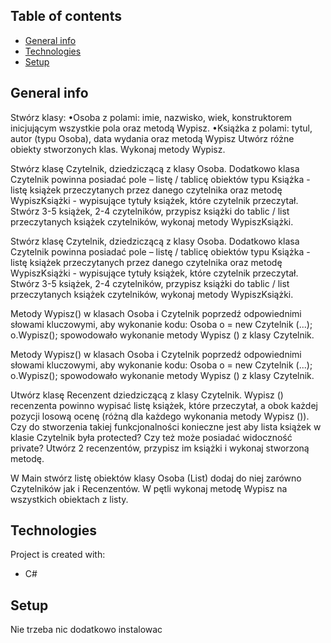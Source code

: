 ## Table of contents
* [General info](#general-info)
* [Technologies](#technologies)
* [Setup](#setup)

## General info
Stwórz klasy:
•Osoba z polami: imie, nazwisko, wiek, konstruktorem inicjującym 
wszystkie pola oraz metodą Wypisz.
•Książka z polami: tytul, autor (typu Osoba), data wydania oraz metodą 
Wypisz
Utwórz różne obiekty stworzonych klas. Wykonaj metody Wypisz.

Stwórz klasę Czytelnik, dziedziczącą z klasy Osoba. Dodatkowo klasa 
Czytelnik powinna posiadać pole – listę / tablicę obiektów typu Książka -
listę książek przeczytanych przez danego czytelnika oraz metodę 
WypiszKsiążki - wypisujące tytuły książek, które czytelnik
przeczytał.
Stwórz 3-5 książek, 2-4 czytelników, przypisz książki do tablic / list 
przeczytanych książek czytelników, wykonaj metody WypiszKsiążki.

Stwórz klasę Czytelnik, dziedziczącą z klasy Osoba. Dodatkowo klasa 
Czytelnik powinna posiadać pole – listę / tablicę obiektów typu Książka -
listę książek przeczytanych przez danego czytelnika oraz metodę 
WypiszKsiążki - wypisujące tytuły książek, które czytelnik
przeczytał.
Stwórz 3-5 książek, 2-4 czytelników, przypisz książki do tablic / list 
przeczytanych książek czytelników, wykonaj metody WypiszKsiążki.

Metody Wypisz() w klasach Osoba i Czytelnik poprzedź odpowiednimi 
słowami kluczowymi, aby wykonanie kodu:
Osoba o = new Czytelnik (...);
o.Wypisz();
spowodowało wykonanie metody Wypisz () z klasy Czytelnik.

Metody Wypisz() w klasach Osoba i Czytelnik poprzedź odpowiednimi 
słowami kluczowymi, aby wykonanie kodu:
Osoba o = new Czytelnik (...);
o.Wypisz();
spowodowało wykonanie metody Wypisz () z klasy Czytelnik.

Utwórz klasę Recenzent dziedziczącą z klasy Czytelnik. Wypisz () 
recenzenta powinno wypisać listę książek, które przeczytał, a obok każdej 
pozycji losową ocenę (różną dla każdego wykonania metody Wypisz ()).
Czy do stworzenia takiej funkcjonalności konieczne jest aby lista książek w 
klasie Czytelnik była protected? Czy też może posiadać widoczność 
private?
Utwórz 2 recenzentów, przypisz im książki i wykonaj stworzoną metodę.

W Main stwórz listę obiektów klasy Osoba (List<Osoba>) dodaj do niej 
zarówno Czytelników jak i Recenzentów. W pętli wykonaj metodę Wypisz 
na wszystkich obiektach z listy.
	
## Technologies
Project is created with:
* C#
	
## Setup
Nie trzeba nic dodatkowo instalowac